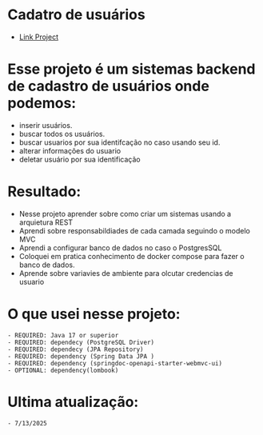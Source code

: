 # Cadatro de usuários

- [Link Project](https://youtu.be/ngYZnZbxsd4)

# Esse projeto é um sistemas backend de cadastro de usuários onde podemos:

- inserir usuários.
- buscar todos os usuários.
- buscar usuarios por sua identifcação no caso usando seu id.
- alterar informações do usuario
- deletar usuário por sua identificação

# Resultado:

- Nesse projeto aprender sobre como criar um sistemas usando a arquietura REST
- Aprendi sobre responsabildiades de cada camada seguindo o modelo MVC
- Aprendi a configurar banco de dados no caso o PostgresSQL
- Coloquei em pratica conhecimento de docker compose para fazer o banco de dados.
- Aprende sobre variavies de ambiente para olcutar credencias de usuario

# O que usei nesse projeto:

	- REQUIRED: Java 17 or superior
    - REQUIRED: dependecy (PostgreSQL Driver)
    - REQUIRED: dependecy (JPA Repository)
    - REQUIRED: dependency (Spring Data JPA )
    - REQUIRED: dependency (springdoc-openapi-starter-webmvc-ui)
	- OPTIONAL: dependency(lombook)

# Ultima atualização:

    - 7/13/2025